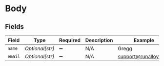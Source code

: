 # Body


## Fields

| Field                | Type                 | Required             | Description          | Example              |
| -------------------- | -------------------- | -------------------- | -------------------- | -------------------- |
| `name`               | *Optional[str]*      | :heavy_minus_sign:   | N/A                  | Gregg                |
| `email`              | *Optional[str]*      | :heavy_minus_sign:   | N/A                  | support@runalloy.com |